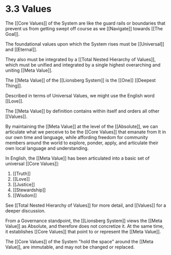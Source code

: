 # 3.3 Values 
The [[Core Values]] of the System are like the guard rails or boundaries that prevent us from getting swept off course as we [[Navigate]] towards [[The Goal]]. 

The foundational values upon which the System rises must be [[Universal]] and [[Eternal]]. 

They also must be integrated by a [[Total Nested Hierarchy of Values]], which must be unified and integrated by a single highest overarching and uniting [[Meta Value]]. 

The [[Meta Value]] of the [[Lionsberg System]] is the [[One]] [[Deepest Thing]]. 

Described in terms of Universal Values, we might use the English word [[Love]]. 

The [[Meta Value]] by definition contains within itself and orders all other [[Values]]. 

By maintaining the [[Meta Value]] at the level of the [[Absolute]], we can articulate what we perceive to be the [[Core Values]] that emanate from It in our own time and language, while affording freedom for community members around the world to explore, ponder, apply, and articulate their own local language and understanding. 

In English, the [[Meta Value]] has been articulated into a basic set of universal [[Core Values]]: 

1. [[Truth]]  
2. [[Love]]  
3. [[Justice]]  
4. [[Stewardship]]  
5. [[Wisdom]]  

See [[Total Nested Hierarchy of Values]] for more detail, and [[Values]] for a deeper discussion. 

From a Governance standpoint, the [[Lionsberg System]] views the [[Meta Value]] as Absolute, and therefore does not concretize it. At the same time, it establishes [[Core Values]] that point to or represent the [[Meta Value]]. 

The [[Core Values]] of the System "hold the space" around the [[Meta Value]], are immutable, and may not be changed or replaced. 

